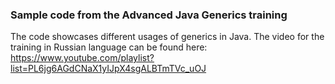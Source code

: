 ### Sample code from the Advanced Java Generics training

The code showcases different usages of generics in Java.
The video for the training in Russian language can be found here: https://www.youtube.com/playlist?list=PL6jg6AGdCNaX1yIJpX4sgALBTmTVc_uOJ
